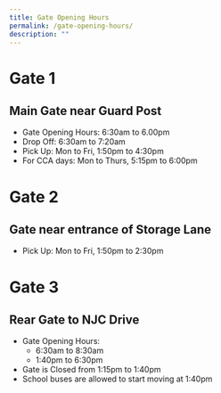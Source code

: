 ```yaml
---
title: Gate Opening Hours
permalink: /gate-opening-hours/
description: ""
---
```

# Gate 1
## Main Gate near Guard Post

* Gate Opening Hours: 6:30am to 6.00pm
* Drop Off: 6:30am to 7:20am
* Pick Up: Mon to Fri, 1:50pm to 4:30pm
* For CCA days: Mon to Thurs, 5:15pm to 6:00pm

# Gate 2
## Gate near entrance of Storage Lane

* Pick Up: Mon to Fri, 1:50pm to 2:30pm

# Gate 3
## Rear Gate to NJC Drive

*  Gate Opening Hours:
	*  6:30am to 8:30am
	*  1:40pm to 6:30pm
* Gate is Closed from 1:15pm to 1:40pm
* School buses are allowed to start moving at 1:40pm



